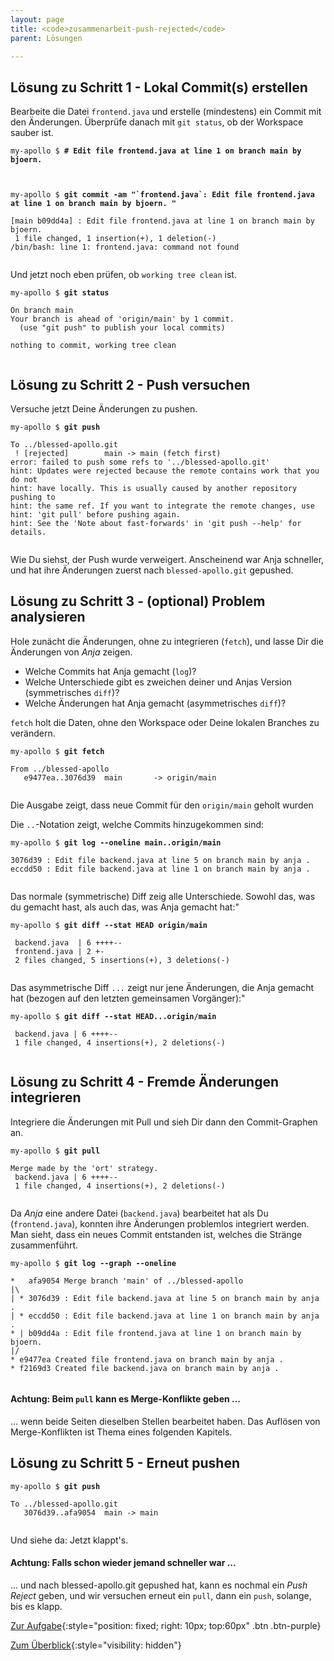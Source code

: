 ```yaml
---
layout: page
title: <code>zusammenarbeit-push-rejected</code>
parent: Lösungen

---
```

## Lösung zu Schritt 1 - Lokal Commit(s) erstellen

Bearbeite die Datei `frontend.java` und erstelle (mindestens) ein Commit mit den Änderungen.
Überprüfe danach mit `git status`, ob der Workspace sauber ist.


<pre><code>my-apollo $ <b># Edit file frontend.java at line 1 on branch main by bjoern.</b><br><br><br></code></pre>



<pre><code>my-apollo $ <b>git commit -am &quot;`frontend.java`: Edit file frontend.java at line 1 on branch main by bjoern. &quot;</b><br><br>[main b09dd4a] : Edit file frontend.java at line 1 on branch main by bjoern.<br> 1 file changed, 1 insertion(+), 1 deletion(-)<br>/bin/bash: line 1: frontend.java: command not found<br><br></code></pre>


Und jetzt noch eben prüfen, ob `working tree clean` ist.


<pre><code>my-apollo $ <b>git status</b><br><br>On branch main<br>Your branch is ahead of 'origin/main' by 1 commit.<br>  (use &quot;git push&quot; to publish your local commits)<br><br>nothing to commit, working tree clean<br><br></code></pre>


## Lösung zu Schritt 2 - Push versuchen

Versuche jetzt Deine Änderungen zu pushen.


<pre><code>my-apollo $ <b>git push</b><br><br>To ../blessed-apollo.git<br> ! [rejected]        main -&gt; main (fetch first)<br>error: failed to push some refs to '../blessed-apollo.git'<br>hint: Updates were rejected because the remote contains work that you do not<br>hint: have locally. This is usually caused by another repository pushing to<br>hint: the same ref. If you want to integrate the remote changes, use<br>hint: 'git pull' before pushing again.<br>hint: See the 'Note about fast-forwards' in 'git push --help' for details.<br><br></code></pre>


Wie Du siehst, der Push wurde verweigert. 
Anscheinend war Anja schneller,
und hat ihre Änderungen zuerst nach `blessed-apollo.git` gepushed.

## Lösung zu Schritt 3 - (optional) Problem analysieren

Hole zunächt die Änderungen, ohne zu integrieren (`fetch`),
und lasse Dir die Änderungen von *Anja* zeigen.
 
 * Welche Commits hat Anja gemacht (`log`)?
 * Welche Unterschiede gibt es zweichen deiner und Anjas Version (symmetrisches `diff`)?
 * Welche Änderungen hat Anja gemacht (asymmetrisches `diff`)?

`fetch` holt die Daten, ohne den Workspace oder Deine lokalen Branches zu verändern.


<pre><code>my-apollo $ <b>git fetch</b><br><br>From ../blessed-apollo<br>   e9477ea..3076d39  main       -&gt; origin/main<br><br></code></pre>


Die Ausgabe zeigt, dass neue Commit für den `origin/main` geholt wurden

Die `..`-Notation zeigt, welche Commits hinzugekommen sind:


<pre><code>my-apollo $ <b>git log --oneline main..origin/main</b><br><br>3076d39 : Edit file backend.java at line 5 on branch main by anja .<br>eccdd50 : Edit file backend.java at line 1 on branch main by anja .<br><br></code></pre>


Das normale (symmetrische) Diff zeig alle Unterschiede. 
Sowohl das, was du gemacht hast, als auch das, was Anja gemacht hat:"


<pre><code>my-apollo $ <b>git diff --stat HEAD origin/main</b><br><br> backend.java  | 6 ++++--<br> frontend.java | 2 +-<br> 2 files changed, 5 insertions(+), 3 deletions(-)<br><br></code></pre>


Das asymmetrische Diff `...` zeigt nur jene Änderungen,
die Anja gemacht hat
(bezogen auf den letzten gemeinsamen Vorgänger):"


<pre><code>my-apollo $ <b>git diff --stat HEAD...origin/main</b><br><br> backend.java | 6 ++++--<br> 1 file changed, 4 insertions(+), 2 deletions(-)<br><br></code></pre>


## Lösung zu Schritt 4 - Fremde Änderungen integrieren

Integriere die Änderungen mit Pull und sieh Dir dann den Commit-Graphen an.


<pre><code>my-apollo $ <b>git pull</b><br><br>Merge made by the 'ort' strategy.<br> backend.java | 6 ++++--<br> 1 file changed, 4 insertions(+), 2 deletions(-)<br><br></code></pre>


Da *Anja* eine andere Datei (`backend.java`) bearbeitet hat als Du (`frontend.java`),
konnten ihre Änderungen problemlos integriert werden.
Man sieht, dass ein neues Commit entstanden ist,
welches die Stränge zusammenführt.


<pre><code>my-apollo $ <b>git log --graph --oneline</b><br><br>*   afa9054 Merge branch 'main' of ../blessed-apollo<br>|\  <br>| * 3076d39 : Edit file backend.java at line 5 on branch main by anja .<br>| * eccdd50 : Edit file backend.java at line 1 on branch main by anja .<br>* | b09dd4a : Edit file frontend.java at line 1 on branch main by bjoern.<br>|/  <br>* e9477ea Created file frontend.java on branch main by anja .<br>* f2169d3 Created file backend.java on branch main by anja .<br><br></code></pre>


#### Achtung: Beim `pull` kann es Merge-Konflikte geben ...

... wenn beide Seiten dieselben Stellen bearbeitet haben.
Das Auflösen von Merge-Konflikten ist Thema eines folgenden Kapitels.

## Lösung zu Schritt 5 - Erneut pushen

                    


<pre><code>my-apollo $ <b>git push</b><br><br>To ../blessed-apollo.git<br>   3076d39..afa9054  main -&gt; main<br><br></code></pre>


Und siehe da: Jetzt klappt's.

#### Achtung: Falls schon wieder jemand schneller war ...

... und nach blessed-apollo.git gepushed hat,
kann es nochmal ein *Push Reject* geben,
und wir versuchen erneut ein `pull`, dann ein `push`,
solange, bis es klapp.

[Zur Aufgabe](aufgabe-zusammenarbeit-push-rejected.html){:style="position: fixed; right: 10px; top:60px" .btn .btn-purple}

[Zum Überblick](../../ueberblick.html){:style="visibility: hidden"}

